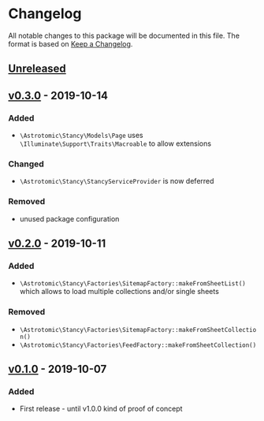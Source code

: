 # Changelog

All notable changes to this package will be documented in this file. The format is based on [Keep a Changelog](http://keepachangelog.com/).

## [Unreleased](https://github.com/Astrotomic/stancy/compare/0.3.0...master)

## [v0.3.0](https://github.com/Astrotomic/stancy/releases/tag/0.3.0) - 2019-10-14

### Added

* `\Astrotomic\Stancy\Models\Page` uses `\Illuminate\Support\Traits\Macroable` to allow extensions

### Changed

* `\Astrotomic\Stancy\StancyServiceProvider` is now deferred

### Removed

* unused package configuration

## [v0.2.0](https://github.com/Astrotomic/stancy/releases/tag/0.2.0) - 2019-10-11

### Added

* `\Astrotomic\Stancy\Factories\SitemapFactory::makeFromSheetList()` which allows to load multiple collections and/or single sheets

### Removed

* `\Astrotomic\Stancy\Factories\SitemapFactory::makeFromSheetCollection()`
* `\Astrotomic\Stancy\Factories\FeedFactory::makeFromSheetCollection()`

## [v0.1.0](https://github.com/Astrotomic/stancy/releases/tag/0.1.0) - 2019-10-07

### Added

* First release - until v1.0.0 kind of proof of concept
